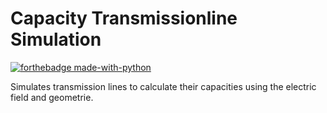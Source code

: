 # Capacity Transmissionline Simulation

[![forthebadge made-with-python](http://ForTheBadge.com/images/badges/made-with-python.svg)](https://www.python.org/)

Simulates transmission lines to calculate their capacities using the electric field and geometrie. 
